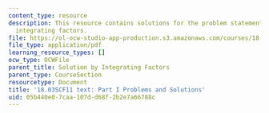 ```yaml
---
content_type: resource
description: This resource contains solutions for the problem statements related to
  integrating factors.
file: https://ol-ocw-studio-app-production.s3.amazonaws.com/courses/18-03sc-differential-equations-fall-2011/05b440e07caa107dd68f2b2e7a66788c_MIT18_03SCF11_ps1_s4_5s.pdf
file_type: application/pdf
learning_resource_types: []
ocw_type: OCWFile
parent_title: Solution by Integrating Factors
parent_type: CourseSection
resourcetype: Document
title: '18.03SCF11 text: Part I Problems and Solutions'
uid: 05b440e0-7caa-107d-d68f-2b2e7a66788c
---
```

